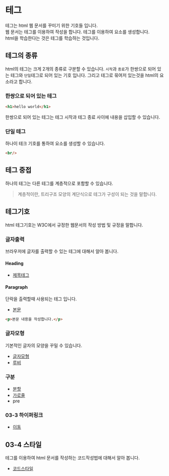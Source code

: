 # 테그
테그는 html 웹 문서를 꾸미기 위한 기호들 입니다.  
웹 문서는 테그를 이용하여 작성을 합니다. 테그를 이용하여 요소를 생성합니다.  
html을 학습한다는 것은 테그를 학습하는 것입니다.

## 테그의 종류
html의 테그는 크게 2개의 종류로 구분할 수 있습니다.
`시작`과 `종료`가 한쌍으로 되어 있는 테그와 `단일`테그로 되어 있는 기호 입니다.
그리고 테그로 묶여저 있는것을 html의 요소라고 합니다. 

### 한쌍으로 되어 있는 테그
```html
<h1>hello world</h1>
```
한쌍으로 되어 있는 테그는 테그 시작과 테그 종료 사이에 내용을 삽입할 수 있습니다.

### 단일 테그
하나이 테크 기호를 통하여 요소를 생성할 수 있습니다.

```html
<br/>
```

## 테그 중접
하나의 테그는 다른 테그를 계층적으로 포함할 수 있습니다.
> 계층적이란, 트리구조 모양의 계단식으로 테그가 구성이 되는 것을 말합니다.

## 테그기호
html 테그기호는 W3C에서 규정한 웹문서의 작성 방법 및 규정을 말합니다.

### 글자출력
브라우저에 글자를 출력할 수 있는 테그에 대해서 알아 봅니다.

#### Heading
* [제목테그](h)

#### Paragraph
단락을 출력할때 사용되는 테그 입니다.
* [본문](p)

```html
<p>본문 내용을 작성합니다.</p>
```

### 글자모형
기본적인 글자의 모양을 꾸밀 수 있습니다.

* [글자모형](fontshape)
* [루비](ruby)

### 구분
* [분할](br)
* [가로줄](hr)
* pre

### 03-3 하이퍼링크
* [이동](a)

## 03-4 스타일
테그를 이용하여 html 문서를 작성하는 코드작성법에 대해서 알아 봅니다.

* [코드스타일](style)

